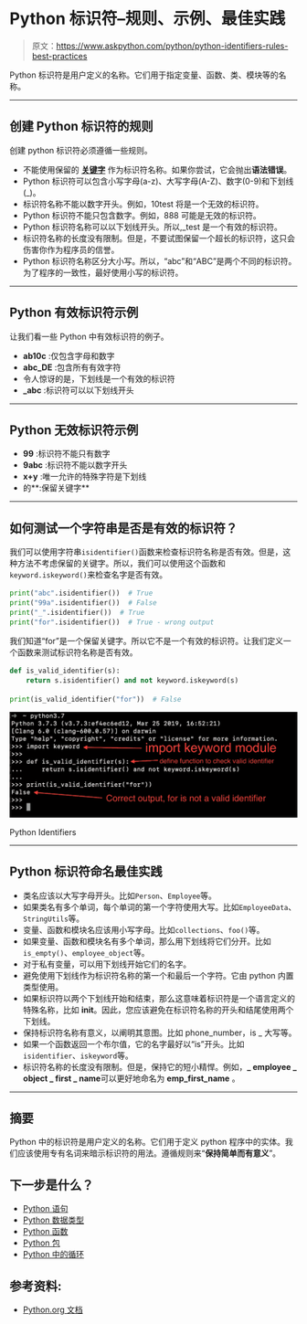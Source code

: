 # Python 标识符–规则、示例、最佳实践

> 原文：<https://www.askpython.com/python/python-identifiers-rules-best-practices>

Python 标识符是用户定义的名称。它们用于指定变量、函数、类、模块等的名称。

* * *

## 创建 Python 标识符的规则

创建 python 标识符必须遵循一些规则。

*   不能使用保留的 [**关键字**](https://www.askpython.com/python/python-keywords) 作为标识符名称。如果你尝试，它会抛出**语法错误**。
*   Python 标识符可以包含小写字母(a-z)、大写字母(A-Z)、数字(0-9)和下划线(_)。
*   标识符名称不能以数字开头。例如，10test 将是一个无效的标识符。
*   Python 标识符不能只包含数字。例如，888 可能是无效的标识符。
*   Python 标识符名称可以以下划线开头。所以,_test 是一个有效的标识符。
*   标识符名称的长度没有限制。但是，不要试图保留一个超长的标识符，这只会伤害你作为程序员的信誉。
*   Python 标识符名称区分大小写。所以，“abc”和“ABC”是两个不同的标识符。为了程序的一致性，最好使用小写的标识符。

* * *

## Python 有效标识符示例

让我们看一些 Python 中有效标识符的例子。

*   **ab10c** :仅包含字母和数字
*   **abc_DE** :包含所有有效字符
*   令人惊讶的是，下划线是一个有效的标识符
*   **_abc** :标识符可以以下划线开头

* * *

## Python 无效标识符示例

*   **99** :标识符不能只有数字
*   **9abc** :标识符不能以数字开头
*   **x+y** :唯一允许的特殊字符是下划线
*   的**:保留关键字**

* * *

## 如何测试一个字符串是否是有效的标识符？

我们可以使用字符串`isidentifier()`函数来检查标识符名称是否有效。但是，这种方法不考虑保留的关键字。所以，我们可以使用这个函数和`keyword.iskeyword()`来检查名字是否有效。

```py
print("abc".isidentifier())  # True
print("99a".isidentifier())  # False
print("_".isidentifier())  # True
print("for".isidentifier())  # True - wrong output

```

我们知道“for”是一个保留关键字。所以它不是一个有效的标识符。让我们定义一个函数来测试标识符名称是否有效。

```py
def is_valid_identifier(s):
    return s.isidentifier() and not keyword.iskeyword(s)

print(is_valid_identifier("for"))  # False

```

![Python Identifiers](img/3056278c997f43602b7c2a99e9287ef8.png)

Python Identifiers

* * *

## Python 标识符命名最佳实践

*   类名应该以大写字母开头。比如`Person`、`Employee`等。
*   如果类名有多个单词，每个单词的第一个字符使用大写。比如`EmployeeData`、`StringUtils`等。
*   变量、函数和模块名应该用小写字母。比如`collections`、`foo()`等。
*   如果变量、函数和模块名有多个单词，那么用下划线将它们分开。比如`is_empty()`、`employee_object`等。
*   对于私有变量，可以用下划线开始它们的名字。
*   避免使用下划线作为标识符名称的第一个和最后一个字符。它由 python 内置类型使用。
*   如果标识符以两个下划线开始和结束，那么这意味着标识符是一个语言定义的特殊名称，比如 __init__。因此，您应该避免在标识符名称的开头和结尾使用两个下划线。
*   保持标识符名称有意义，以阐明其意图。比如 phone_number，is _ 大写等。
*   如果一个函数返回一个布尔值，它的名字最好以“is”开头。比如`isidentifier`、`iskeyword`等。
*   标识符名称的长度没有限制。但是，保持它的短小精悍。例如，**_ employee _ object _ first _ name**可以更好地命名为 **emp_first_name** 。

* * *

## 摘要

Python 中的标识符是用户定义的名称。它们用于定义 python 程序中的实体。我们应该使用专有名词来暗示标识符的用法。遵循规则来“**保持简单而有意义**”。

## 下一步是什么？

*   [Python 语句](https://www.askpython.com/python/python-statements)
*   [Python 数据类型](https://www.askpython.com/python/python-data-types)
*   [Python 函数](https://www.askpython.com/python/python-functions)
*   [Python 包](https://www.askpython.com/python/python-packages)
*   [Python 中的循环](https://www.askpython.com/python/python-loops-in-python)

## 参考资料:

*   [Python.org 文档](https://docs.python.org/3/reference/lexical_analysis.html#identifiers)